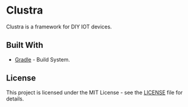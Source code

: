 # Clustra

Clustra is a framework for DIY IOT devices.

## Built With
* [Gradle](https://gradle.org/) - Build System.

## License

This project is licensed under the MIT License - see the [LICENSE](LICENSE) file for details.
